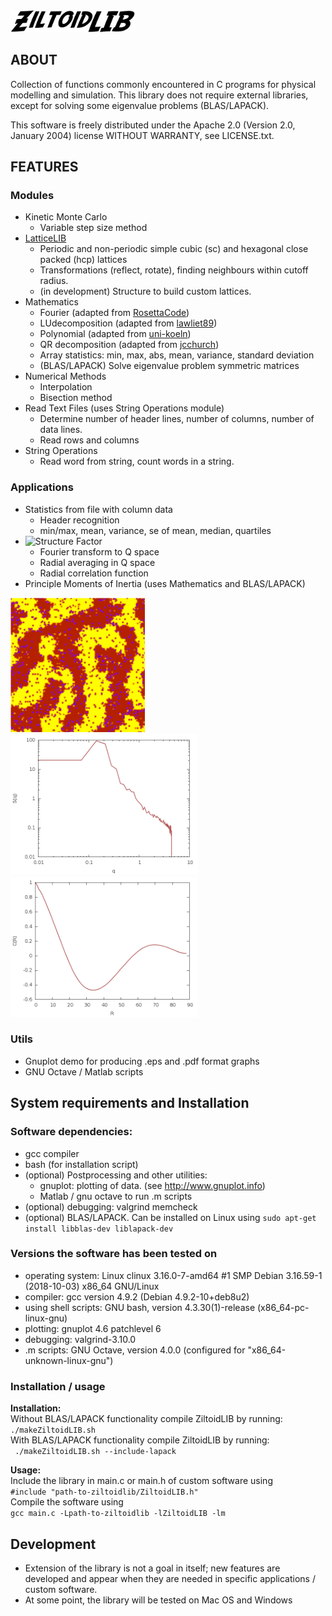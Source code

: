 <img src="doc/ZiltoidLIB.png" alt="img" width="200"/>

## ABOUT

Collection of functions commonly encountered in C programs for physical modelling and simulation.
This library does not require external libraries, except for solving some eigenvalue problems (BLAS/LAPACK).

This software is freely distributed under the Apache 2.0 (Version 2.0, January 2004) license WITHOUT WARRANTY, see LICENSE.txt.


## FEATURES

### Modules

* Kinetic Monte Carlo 
  * Variable step size method
* [LatticeLIB](https://github.com/CharleySchaefer/ZiltoidLIB/tree/master/LatticeLIB)
  * Periodic and non-periodic simple cubic (sc) and hexagonal close packed (hcp) lattices
  * Transformations (reflect, rotate), finding neighbours within cutoff radius.
  * (in development) Structure to build custom lattices.
* Mathematics
  * Fourier (adapted from [RosettaCode](https://github.com/acmeism/RosettaCodeDatatree/948b86eafab0e034330a3b6c31617370c6cca2fc/Task/Fast-Fourier-transform/C))
  * LUdecomposition (adapted from [lawliet89](https://github.com/lawliet89/DoolittleDeterminant))
  * Polynomial (adapted from [uni-koeln](http://van-der-waals.pc.uni-koeln.de/quartic/quintic_C.c))
  * QR decomposition (adapted from [jcchurch](https://github.com/jcchurch/C-Linear-Algebra))
  * Array statistics: min, max, abs, mean, variance, standard deviation 
  * (BLAS/LAPACK) Solve eigenvalue problem symmetric matrices
* Numerical Methods
  * Interpolation
  * Bisection method
* Read Text Files (uses String Operations module)
  * Determine number of header lines, number of columns, number of data lines.
  * Read rows and columns
* String Operations
  * Read word from string, count words in a string.

### Applications

* Statistics from file with column data
  * Header recognition
  * min/max, mean, variance, se of mean, median, quartiles
* ![Structure Factor](https://github.com/CharleySchaefer/ZiltoidLIB/tree/master/Applications/StructureFactor/Demo) 
  * Fourier transform to Q space
  * Radial averaging in Q space
  * Radial correlation function
* Principle Moments of Inertia (uses Mathematics and BLAS/LAPACK)

<img src="https://raw.githubusercontent.com/CharleySchaefer/ZiltoidLIB/master/Applications/StructureFactor/Demo/matrix.png" alt="drawing" width="215"/>  <img src="https://raw.githubusercontent.com/CharleySchaefer/ZiltoidLIB/master/Applications/StructureFactor/Demo/SF.png" alt="drawing" width="300"/>   <img src="https://raw.githubusercontent.com/CharleySchaefer/ZiltoidLIB/master/Applications/StructureFactor/Demo/CF.png" alt="drawing" width="300"/>


### Utils

* Gnuplot demo for producing .eps and .pdf format graphs 
* GNU Octave / Matlab scripts

## System requirements and Installation

### Software dependencies:

* gcc compiler
* bash (for installation script)
* (optional) Postprocessing and other utilities:  
  * gnuplot: plotting of data. (see http://www.gnuplot.info)  
  * Matlab  / gnu octave to run .m scripts
* (optional) debugging: valgrind memcheck
* (optional) BLAS/LAPACK. Can be installed on Linux using ```sudo apt-get install libblas-dev liblapack-dev```

### Versions the software has been tested on

* operating system: Linux clinux 3.16.0-7-amd64 #1 SMP Debian 3.16.59-1 (2018-10-03) x86_64 GNU/Linux  
* compiler: gcc version 4.9.2 (Debian 4.9.2-10+deb8u2)  
* using shell scripts: GNU bash, version 4.3.30(1)-release (x86_64-pc-linux-gnu)  
* plotting: gnuplot 4.6 patchlevel 6 
* debugging: valgrind-3.10.0  
* .m scripts: GNU Octave, version 4.0.0 (configured for "x86_64-unknown-linux-gnu")


### Installation / usage


**Installation:**  
Without BLAS/LAPACK functionality compile ZiltoidLIB by running:  
``` ./makeZiltoidLIB.sh ```  
With BLAS/LAPACK functionality compile ZiltoidLIB by running:  
``` ./makeZiltoidLIB.sh --include-lapack```


**Usage:**  
Include the library in main.c or main.h of custom software using  
```#include "path-to-ziltoidlib/ZiltoidLIB.h"```  
Compile the software using  
```gcc main.c -Lpath-to-ziltoidlib -lZiltoidLIB -lm```


## Development

* Extension of the library is not a goal in itself; new features are developed and appear when they are needed in specific applications / custom software.  
* At some point, the library will be tested on Mac OS and Windows  

